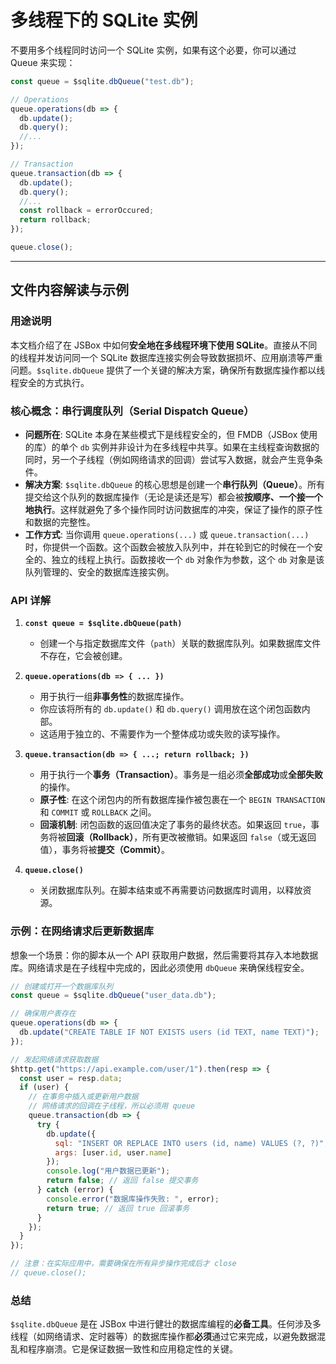 # 多线程下的 SQLite 实例

不要用多个线程同时访问一个 SQLite 实例，如果有这个必要，你可以通过 Queue 来实现：

```js
const queue = $sqlite.dbQueue("test.db");

// Operations
queue.operations(db => {
  db.update();
  db.query();
  //...
});

// Transaction
queue.transaction(db => {
  db.update();
  db.query();
  //...
  const rollback = errorOccured;
  return rollback;
});

queue.close();
```

---

## 文件内容解读与示例

### 用途说明

本文档介绍了在 JSBox 中如何**安全地在多线程环境下使用 SQLite**。直接从不同的线程并发访问同一个 SQLite 数据库连接实例会导致数据损坏、应用崩溃等严重问题。`$sqlite.dbQueue` 提供了一个关键的解决方案，确保所有数据库操作都以线程安全的方式执行。

### 核心概念：串行调度队列（Serial Dispatch Queue）

-   **问题所在**: SQLite 本身在某些模式下是线程安全的，但 FMDB（JSBox 使用的库）的单个 `db` 实例并非设计为在多线程中共享。如果在主线程查询数据的同时，另一个子线程（例如网络请求的回调）尝试写入数据，就会产生竞争条件。
-   **解决方案**: `$sqlite.dbQueue` 的核心思想是创建一个**串行队列（Queue）**。所有提交给这个队列的数据库操作（无论是读还是写）都会被**按顺序、一个接一个地执行**。这样就避免了多个操作同时访问数据库的冲突，保证了操作的原子性和数据的完整性。
-   **工作方式**: 当你调用 `queue.operations(...)` 或 `queue.transaction(...)` 时，你提供一个函数。这个函数会被放入队列中，并在轮到它的时候在一个安全的、独立的线程上执行。函数接收一个 `db` 对象作为参数，这个 `db` 对象是该队列管理的、安全的数据库连接实例。

### API 详解

1.  **`const queue = $sqlite.dbQueue(path)`**
    -   创建一个与指定数据库文件（`path`）关联的数据库队列。如果数据库文件不存在，它会被创建。

2.  **`queue.operations(db => { ... })`**
    -   用于执行一组**非事务性**的数据库操作。
    -   你应该将所有的 `db.update()` 和 `db.query()` 调用放在这个闭包函数内部。
    -   这适用于独立的、不需要作为一个整体成功或失败的读写操作。

3.  **`queue.transaction(db => { ...; return rollback; })`**
    -   用于执行一个**事务（Transaction）**。事务是一组必须**全部成功**或**全部失败**的操作。
    -   **原子性**: 在这个闭包内的所有数据库操作被包裹在一个 `BEGIN TRANSACTION` 和 `COMMIT` 或 `ROLLBACK` 之间。
    -   **回滚机制**: 闭包函数的返回值决定了事务的最终状态。如果返回 `true`，事务将被**回滚（Rollback）**，所有更改被撤销。如果返回 `false`（或无返回值），事务将被**提交（Commit）**。

4.  **`queue.close()`**
    -   关闭数据库队列。在脚本结束或不再需要访问数据库时调用，以释放资源。

### 示例：在网络请求后更新数据库

想象一个场景：你的脚本从一个 API 获取用户数据，然后需要将其存入本地数据库。网络请求是在子线程中完成的，因此必须使用 `dbQueue` 来确保线程安全。

```javascript
// 创建或打开一个数据库队列
const queue = $sqlite.dbQueue("user_data.db");

// 确保用户表存在
queue.operations(db => {
  db.update("CREATE TABLE IF NOT EXISTS users (id TEXT, name TEXT)");
});

// 发起网络请求获取数据
$http.get("https://api.example.com/user/1").then(resp => {
  const user = resp.data;
  if (user) {
    // 在事务中插入或更新用户数据
    // 网络请求的回调在子线程，所以必须用 queue
    queue.transaction(db => {
      try {
        db.update({
          sql: "INSERT OR REPLACE INTO users (id, name) VALUES (?, ?)",
          args: [user.id, user.name]
        });
        console.log("用户数据已更新");
        return false; // 返回 false 提交事务
      } catch (error) {
        console.error("数据库操作失败: ", error);
        return true; // 返回 true 回滚事务
      }
    });
  }
});

// 注意：在实际应用中，需要确保在所有异步操作完成后才 close
// queue.close();
```

### 总结

`$sqlite.dbQueue` 是在 JSBox 中进行健壮的数据库编程的**必备工具**。任何涉及多线程（如网络请求、定时器等）的数据库操作都**必须**通过它来完成，以避免数据混乱和程序崩溃。它是保证数据一致性和应用稳定性的关键。
